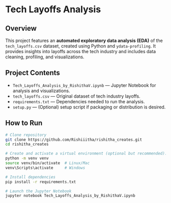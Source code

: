 #  Tech Layoffs Analysis

##  Overview
This project features an **automated exploratory data analysis (EDA)** of the `tech_layoffs.csv` dataset, created using Python and `ydata-profiling`. It provides insights into layoffs across the tech industry and includes data cleaning, profiling, and visualizations.

##  Project Contents
- `Tech_Layoffs_Analysis_by_RishithaV.ipynb` — Jupyter Notebook for analysis and visualizations.
- `tech_layoffs.csv` — Original dataset of tech industry layoffs.
- `requirements.txt` — Dependencies needed to run the analysis.
- `setup.py` — (Optional) setup script if packaging or distribution is desired.

##  How to Run
```bash
# Clone repository
git clone https://github.com/Rishiiitha/rishitha_creates.git
cd rishitha_creates

# Create and activate a virtual environment (optional but recommended):
python -m venv venv
source venv/bin/activate  # Linux/Mac
venv\Scripts\activate     # Windows

# Install dependencies
pip install -r requirements.txt

# Launch the Jupyter Notebook
jupyter notebook Tech_Layoffs_Analysis_by_RishithaV.ipynb
